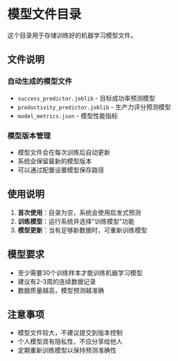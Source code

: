# 模型文件目录

这个目录用于存储训练好的机器学习模型文件。

## 文件说明

### 自动生成的模型文件
- `success_predictor.joblib` - 目标成功率预测模型
- `productivity_predictor.joblib` - 生产力评分预测模型
- `model_metrics.json` - 模型性能指标

### 模型版本管理
- 模型文件会在每次训练后自动更新
- 系统会保留最新的模型版本
- 可以通过配置设置模型保存路径

## 使用说明

1. **首次使用**：目录为空，系统会使用启发式预测
2. **训练模型**：运行系统并选择"训练模型"功能
3. **模型更新**：当有足够新数据时，可重新训练模型

## 模型要求

- 至少需要30个训练样本才能训练机器学习模型
- 建议有2-3周的连续数据记录
- 数据质量越高，模型预测越准确

## 注意事项

- 模型文件较大，不建议提交到版本控制
- 个人模型具有隐私性，不应分享给他人
- 定期重新训练模型以保持预测准确性